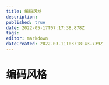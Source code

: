 ```yaml
---
title: 编码风格
description: 
published: true
date: 2022-05-17T07:17:38.878Z
tags: 
editor: markdown
dateCreated: 2022-03-11T03:18:43.739Z
---
```


# 编码风格
